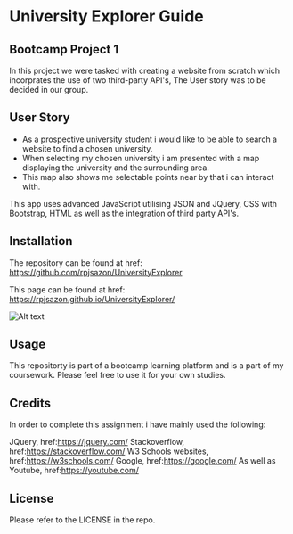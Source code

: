 # University Explorer Guide
## Bootcamp Project 1

In this project we were tasked with creating a website from scratch which incorprates the use of two third-party API's, The User story was to be decided in our group.

## User Story
* As a prospective university student i would like to be able to search a website to find a chosen university.
* When selecting my chosen university i am presented with a map displaying the university and the surrounding area.
* This map also shows me selectable points near by that i can interact with.

This app uses advanced JavaScript utilising JSON and JQuery, CSS with Bootstrap, HTML as well as the integration of third party API's.


## Installation
The repository can be found at href: https://github.com/rpjsazon/UniversityExplorer

This page can be found at href: https://rpjsazon.github.io/UniversityExplorer/

![Alt text](https://github.com/rpjsazon/UniversityExplorer/assets/images%20Screenshot.png?raw=true)


##  Usage
This repositorty is part of a bootcamp learning platform and is a part of my coursework. Please feel free to use it for your own studies.

##  Credits
In order to complete this assignment i have mainly used the following:

JQuery, href:https://jquery.com/
Stackoverflow, href:https://stackoverflow.com/
W3 Schools websites, href:https://w3schools.com/
Google, href:https://google.com/
As well as Youtube, href:https://youtube.com/

## License
Please refer to the LICENSE in the repo.